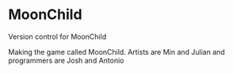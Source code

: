 # MoonChild
Version control for MoonChild

Making the game called MoonChild. Artists are Min and Julian and programmers are Josh and Antonio
